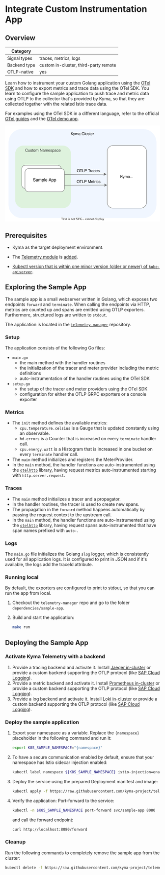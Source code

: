 # Integrate Custom Instrumentation App

## Overview

| Category| |
| - | - |
| Signal types | traces, metrics, logs |
| Backend type | custom in-cluster, third-party remote |
| OTLP-native | yes |

Learn how to instrument your custom Golang application using the [OTel SDK](https://opentelemetry.io/docs/languages/) and how to export metrics and trace data using the OTel SDK. You learn to configure the sample application to push trace and metric data using OTLP to the collector that's provided by Kyma, so that they are collected together with the related Istio trace data.

For examples using the OTel SDK in a different language, refer to the official [OTel guides](https://opentelemetry.io/docs/languages/) and the [OTel demo app](./../opentelemetry-demo/).

![setup](./../assets/sample-app.drawio.svg)

## Prerequisites

- Kyma as the target deployment environment.
- The [Telemetry module](../../README.md) is [added](https://kyma-project.io/#/02-get-started/01-quick-install).

- [Kubectl version that is within one minor version (older or newer) of `kube-apiserver`](https://kubernetes.io/releases/version-skew-policy/#kubectl).

## Exploring the Sample App

The sample app is a small webserver written in Golang, which exposes two endpoints `forward` and `terminate`. When calling the endpoints via HTTP, metrics are counted up and spans are emitted using OTLP exporters. Furthermore, structured logs are written to `stdout`.

The application is located in the [`telemetry-manager`](https://github.com/kyma-project/telemetry-manager/tree/main/dependencies/sample-app) repository.

### Setup

The application consists of the following Go files:

- `main.go`
  - the main method with the handler routines
  - the initialization of the tracer and meter provider including the metric definitions
  - auto-instrumentation of the handler routines using the OTel SDK
- `setup.go`
  - the setup of the tracer and meter providers using the OTel SDK
  - configuration for either the OTLP GRPC exporters or a console exporter

### Metrics

- The `init` method defines the available metrics:
  - `cpu.temperature.celsius` is a Gauge that is updated constantly using an observable.
  - `hd.errors` is a Counter that is increased on every `terminate` handler call.
  - `cpu.energy.watt` is a Histogram that is increased in one bucket on every `terminate` handler call.
- The `main` method initializes and registers the MeterProvider.
- In the `main` method, the handler functions are auto-instrumented using the [`otelhttp`](https://pkg.go.dev/go.opentelemetry.io/contrib/instrumentation/net/http/otelhttp) library, having request metrics auto-instrumented starting with `http.server.request`.

### Traces

- The `main` method initializes a tracer and a propagator.
- In the handler routines, the tracer is used to create new spans.
- The propagation in the `forward` method happens automatically by passing the request context to the upstream call.
- In the `main` method, the handler functions are auto-instrumented using the [`otelhttp`](https://pkg.go.dev/go.opentelemetry.io/contrib/instrumentation/net/http/otelhttp) library, having request spans auto-instrumented that have span names prefixed with `auto-`.

### Logs

The `main.go` file initializes the Golang `slog` logger, which is consistently used for all application logs. It is configured to print in JSON and if it's available, the logs add the traceId attribute.

### Running local

By default, the exporters are configured to print to stdout, so that you can run the app from local.

1. Checkout the `telemetry-manager` repo and go to the folder `dependencies/sample-app`.

1. Build and start the application:

    ```sh
    make run
    ```

## Deploying the Sample App

### Activate Kyma Telemetry with a backend

1. Provide a tracing backend and activate it.
   Install [Jaeger in-cluster](../jaeger/README.md) or provide a custom backend supporting the OTLP protocol (like [SAP Cloud Logging](./../sap-cloud-logging/)).
1. Provide a metric backend and activate it.
   Install [Prometheus in-cluster](../prometheus/README.md) or provide a custom backend supporting the OTLP protocol (like [SAP Cloud Logging](./../sap-cloud-logging/)).
1. Provide a log backend and activate it.
   Install [Loki in-cluster](../loki/README.md) or provide a custom backend supporting the OTLP protocol (like [SAP Cloud Logging](./../sap-cloud-logging/)).

### Deploy the sample application

1. Export your namespace as a variable. Replace the `{namespace}` placeholder in the following command and run it:

    ```bash
    export K8S_SAMPLE_NAMESPACE="{namespace}"
    ```

1. To have a secure communication enabled by default, ensure that your namespace has Istio sidecar injection enabled:

   ```bash
   kubectl label namespace ${K8S_SAMPLE_NAMESPACE} istio-injection=enabled
   ```

1. Deploy the service using the prepared Deployment manifest and image:

    ```bash
    kubectl apply -f https://raw.githubusercontent.com/kyma-project/telemetry-manager/refs/heads/main/docs/user/integration/sample-app/deployment/deployment.yaml -n $K8S_SAMPLE_NAMESPACE
    ```

1. Verify the application:
   Port-forward to the service:

   ```sh
   kubectl -n $K8S_SAMPLE_NAMESPACE port-forward svc/sample-app 8080
   ```

   and call the forward endpoint:

   ```sh
   curl http://localhost:8080/forward
   ```

### Cleanup

Run the following commands to completely remove the sample app from the cluster:

```bash
kubectl delete -f https://raw.githubusercontent.com/kyma-project/telemetry-manager/refs/heads/main/docs/user/integration/sample-app/deployment/deployment.yaml -n $K8S_SAMPLE_NAMESPACE
```
